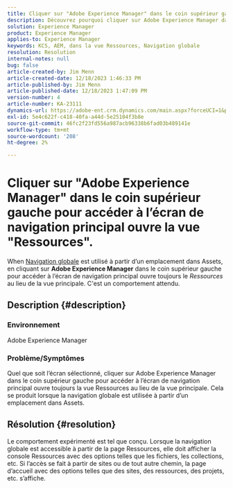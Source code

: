 ```yaml
---
title: Cliquer sur "Adobe Experience Manager" dans le coin supérieur gauche pour accéder à l’écran de navigation principal ouvre la vue "Ressources".
description: Découvrez pourquoi cliquer sur Adobe Experience Manager dans le coin supérieur gauche ouvre la vue Ressources au lieu de la vue principale.
solution: Experience Manager
product: Experience Manager
applies-to: Experience Manager
keywords: KCS, AEM, dans la vue Ressources, Navigation globale
resolution: Resolution
internal-notes: null
bug: false
article-created-by: Jim Menn
article-created-date: 12/18/2023 1:46:33 PM
article-published-by: Jim Menn
article-published-date: 12/18/2023 1:47:09 PM
version-number: 4
article-number: KA-23111
dynamics-url: https://adobe-ent.crm.dynamics.com/main.aspx?forceUCI=1&pagetype=entityrecord&etn=knowledgearticle&id=4d765ed5-ab9d-ee11-be37-6045bd006268
exl-id: 5e4c622f-c418-40fa-a44d-5e25104f3b8e
source-git-commit: 46fc2f23fd556a987acb96338b6fad03b489141e
workflow-type: tm+mt
source-wordcount: '208'
ht-degree: 2%

---
```


# Cliquer sur &quot;Adobe Experience Manager&quot; dans le coin supérieur gauche pour accéder à l’écran de navigation principal ouvre la vue &quot;Ressources&quot;.


When [Navigation globale](https://experienceleague.adobe.com/docs/experience-manager-cloud-service/content/sites/authoring/getting-started/basic-handling.html?lang=en#global-navigation) est utilisé à partir d’un emplacement dans Assets, en cliquant sur <b>Adobe Experience Manager</b> dans le coin supérieur gauche pour accéder à l’écran de navigation principal ouvre toujours le *Ressources* au lieu de la vue principale. C&#39;est un comportement attendu.

## Description {#description}


### Environnement

Adobe Experience Manager

### Problème/Symptômes

Quel que soit l’écran sélectionné, cliquer sur Adobe Experience Manager dans le coin supérieur gauche pour accéder à l’écran de navigation principal ouvre toujours la vue Ressources au lieu de la vue principale. Cela se produit lorsque la navigation globale est utilisée à partir d’un emplacement dans Assets.


## Résolution {#resolution}


Le comportement expérimenté est tel que conçu. Lorsque la navigation globale est accessible à partir de la page Ressources, elle doit afficher la console Ressources avec des options telles que les fichiers, les collections, etc. Si l’accès se fait à partir de sites ou de tout autre chemin, la page d’accueil avec des options telles que des sites, des ressources, des projets, etc. s’affiche.

